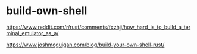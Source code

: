 # build-own-shell

https://www.reddit.com/r/rust/comments/fxzhjj/how_hard_is_to_build_a_terminal_emulator_as_a/

https://www.joshmcguigan.com/blog/build-your-own-shell-rust/
